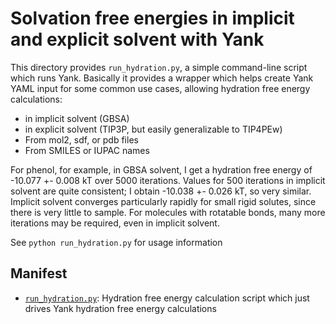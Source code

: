 # Solvation free energies in implicit and explicit solvent with Yank

This directory provides `run_hydration.py`, a simple command-line script which runs Yank.
Basically it provides a wrapper which helps create Yank YAML input for some common use cases, allowing hydration free energy calculations:
- in implicit solvent (GBSA)
- in explicit solvent (TIP3P, but easily generalizable to TIP4PEw)
- From mol2, sdf, or pdb files
- From SMILES or IUPAC names

For phenol, for example, in GBSA solvent, I get a hydration free energy of -10.077 +- 0.008 kT over 5000 iterations.
Values for 500 iterations in implicit solvent are quite consistent; I obtain -10.038 +- 0.026 kT, so very similar.
Implicit solvent converges particularly rapidly for small rigid solutes, since there is very little to sample.
For molecules with rotatable bonds, many more iterations may be required, even in implicit solvent.

See `python run_hydration.py` for usage information

## Manifest
- [`run_hydration.py`](run_hydration.py): Hydration free energy calculation script which just drives Yank hydration free energy calculations
